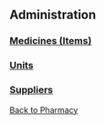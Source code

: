## Administration

### [Medicines (Items)](https://github.com/hmislk/hmis/wiki/Medicines-(Items))

### [Units](https://github.com/hmislk/hmis/wiki/Units)

### [Suppliers](https://github.com/hmislk/hmis/wiki/Suppliers)


[Back to Pharmacy](https://github.com/hmislk/hmis/wiki/Pharmacy)

